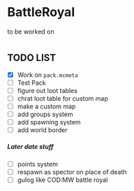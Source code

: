 # BattleRoyal
to be worked on



#
## TODO LIST
- [x] Work on `pack.mcmeta`
- [ ] Test Pack
- [ ] figure out loot tables
- [ ] chrat loot table for custom map
- [ ] make a custom map 
- [ ] add groups system 
- [ ] add spawning system
- [ ] add world border 
#####     Later date stuff
- [ ] points system
- [ ] respawn as spector on place of death 
- [ ] gulog like COD:MW battle royal 
